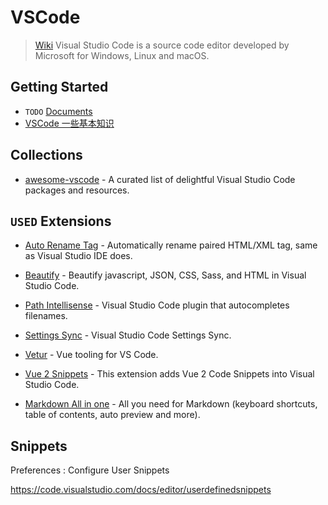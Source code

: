 # VSCode

> [Wiki](https://en.wikipedia.org/wiki/Visual_Studio_Code)
> Visual Studio Code is a source code editor developed by Microsoft for Windows, Linux and macOS.

## Getting Started

- `TODO` [Documents](https://code.visualstudio.com/docs)
- [VSCode 一些基本知识](https://blog.csdn.net/amyloverice/article/details/79388270)

## Collections

- [awesome-vscode](https://github.com/viatsko/awesome-vscode#syntax) - A curated list of delightful Visual Studio Code packages and resources. 


## `USED` Extensions

- [Auto Rename Tag](https://marketplace.visualstudio.com/items?itemName=formulahendry.auto-rename-tag) - Automatically rename paired HTML/XML tag, same as Visual Studio IDE does.
  
- [Beautify](https://marketplace.visualstudio.com/items?itemName=HookyQR.beautify) - Beautify javascript, JSON, CSS, Sass, and HTML in Visual Studio Code.
  
- [Path Intellisense](https://marketplace.visualstudio.com/items?itemName=christian-kohler.path-intellisense) - Visual Studio Code plugin that autocompletes filenames.
  
- [Settings Sync](https://marketplace.visualstudio.com/items?itemName=Shan.code-settings-sync) - Visual Studio Code Settings Sync.
  
- [Vetur](https://marketplace.visualstudio.com/items?itemName=octref.vetur) - Vue tooling for VS Code. 

- [Vue 2 Snippets](https://marketplace.visualstudio.com/items?itemName=hollowtree.vue-snippets) - This extension adds Vue 2 Code Snippets into Visual Studio Code.

- [Markdown All in one](https://marketplace.visualstudio.com/items?itemName=yzhang.markdown-all-in-one) - All you need for Markdown (keyboard shortcuts, table of contents, auto preview and more).


## Snippets

Preferences : Configure User Snippets

<https://code.visualstudio.com/docs/editor/userdefinedsnippets>

